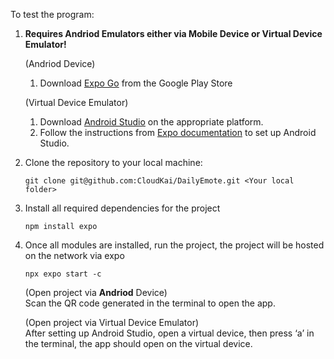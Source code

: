 To test the program:

1. **Requires Andriod Emulators either via Mobile Device or Virtual Device Emulator!**

   (Andriod Device)<br />
   1. Download [Expo Go](https://expo.dev/go) from the Google Play Store<br />
   
   (Virtual Device Emulator)<br />
   1. Download [Android Studio](https://developer.android.com/studio) on the appropriate platform.<br />
   2. Follow the instructions from [Expo documentation](https://docs.expo.dev/get-started/set-up-your-environment/?platform=android&device=simulated&mode=development-build&buildEnv=local) to set up Android Studio.<br />

2. Clone the repository to your local machine:
   ```
   git clone git@github.com:CloudKai/DailyEmote.git <Your local folder>
   ```
3. Install all required dependencies for the project
   ```
   npm install expo
   ```
4. Once all modules are installed, run the project, the project will be hosted on the network via expo
   ```
   npx expo start -c
   ```
   
   (Open project via **Andriod** Device)<br />
   Scan the QR code generated in the terminal to open the app.

   (Open project via Virtual Device Emulator)<br />
   After setting up Android Studio, open a virtual device, then press ‘a’ in the terminal, the app should open on the virtual device.
